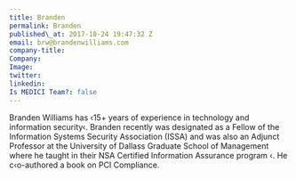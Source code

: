 ```yaml
---
title: Branden
permalink: Branden
published\_at: 2017-10-24 19:47:32 Z
email: brw@brandenwilliams.com
company-title: 
Company: 
Image: 
twitter: 
linkedin: 
Is MEDICI Team?: false
---
```


Branden Williams has ‹15+ years of experience in technology and information
security‹. Branden recently was designated as a Fellow of the Information Systems Security Association (ISSA) and was also an Adjunct Professor at the University of Dallass Graduate School of Management where he taught in their NSA Certified Information Assurance program ‹. He c‹o-authored a book on PCI Compliance.